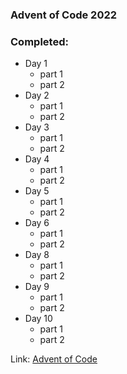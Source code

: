 ### Advent of Code 2022

### Completed:

+ Day 1
    - part 1
    - part 2
+ Day 2
    - part 1
    - part 2
+ Day 3
    - part 1
    - part 2
+ Day 4
    - part 1
    - part 2
+ Day 5
    - part 1
    - part 2
+ Day 6
    - part 1
    - part 2
+ Day 8
    - part 1
    - part 2
+ Day 9
    - part 1
    - part 2
+ Day 10
    - part 1
    - part 2

Link: [Advent of Code](https://adventofcode.com/2022/)